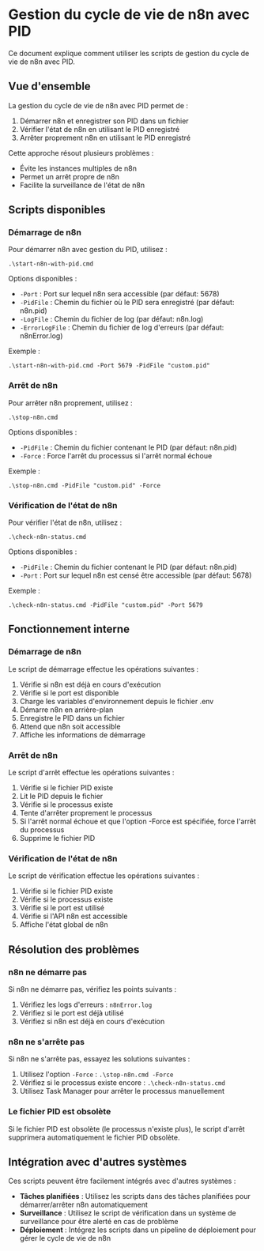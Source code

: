 # Gestion du cycle de vie de n8n avec PID

Ce document explique comment utiliser les scripts de gestion du cycle de vie de n8n avec PID.

## Vue d'ensemble

La gestion du cycle de vie de n8n avec PID permet de :

1. Démarrer n8n et enregistrer son PID dans un fichier
2. Vérifier l'état de n8n en utilisant le PID enregistré
3. Arrêter proprement n8n en utilisant le PID enregistré

Cette approche résout plusieurs problèmes :

- Évite les instances multiples de n8n
- Permet un arrêt propre de n8n
- Facilite la surveillance de l'état de n8n

## Scripts disponibles

### Démarrage de n8n

Pour démarrer n8n avec gestion du PID, utilisez :

```
.\start-n8n-with-pid.cmd
```

Options disponibles :

- `-Port` : Port sur lequel n8n sera accessible (par défaut: 5678)
- `-PidFile` : Chemin du fichier où le PID sera enregistré (par défaut: n8n.pid)
- `-LogFile` : Chemin du fichier de log (par défaut: n8n.log)
- `-ErrorLogFile` : Chemin du fichier de log d'erreurs (par défaut: n8nError.log)

Exemple :

```
.\start-n8n-with-pid.cmd -Port 5679 -PidFile "custom.pid"
```

### Arrêt de n8n

Pour arrêter n8n proprement, utilisez :

```
.\stop-n8n.cmd
```

Options disponibles :

- `-PidFile` : Chemin du fichier contenant le PID (par défaut: n8n.pid)
- `-Force` : Force l'arrêt du processus si l'arrêt normal échoue

Exemple :

```
.\stop-n8n.cmd -PidFile "custom.pid" -Force
```

### Vérification de l'état de n8n

Pour vérifier l'état de n8n, utilisez :

```
.\check-n8n-status.cmd
```

Options disponibles :

- `-PidFile` : Chemin du fichier contenant le PID (par défaut: n8n.pid)
- `-Port` : Port sur lequel n8n est censé être accessible (par défaut: 5678)

Exemple :

```
.\check-n8n-status.cmd -PidFile "custom.pid" -Port 5679
```

## Fonctionnement interne

### Démarrage de n8n

Le script de démarrage effectue les opérations suivantes :

1. Vérifie si n8n est déjà en cours d'exécution
2. Vérifie si le port est disponible
3. Charge les variables d'environnement depuis le fichier .env
4. Démarre n8n en arrière-plan
5. Enregistre le PID dans un fichier
6. Attend que n8n soit accessible
7. Affiche les informations de démarrage

### Arrêt de n8n

Le script d'arrêt effectue les opérations suivantes :

1. Vérifie si le fichier PID existe
2. Lit le PID depuis le fichier
3. Vérifie si le processus existe
4. Tente d'arrêter proprement le processus
5. Si l'arrêt normal échoue et que l'option -Force est spécifiée, force l'arrêt du processus
6. Supprime le fichier PID

### Vérification de l'état de n8n

Le script de vérification effectue les opérations suivantes :

1. Vérifie si le fichier PID existe
2. Vérifie si le processus existe
3. Vérifie si le port est utilisé
4. Vérifie si l'API n8n est accessible
5. Affiche l'état global de n8n

## Résolution des problèmes

### n8n ne démarre pas

Si n8n ne démarre pas, vérifiez les points suivants :

1. Vérifiez les logs d'erreurs : `n8nError.log`
2. Vérifiez si le port est déjà utilisé
3. Vérifiez si n8n est déjà en cours d'exécution

### n8n ne s'arrête pas

Si n8n ne s'arrête pas, essayez les solutions suivantes :

1. Utilisez l'option `-Force` : `.\stop-n8n.cmd -Force`
2. Vérifiez si le processus existe encore : `.\check-n8n-status.cmd`
3. Utilisez Task Manager pour arrêter le processus manuellement

### Le fichier PID est obsolète

Si le fichier PID est obsolète (le processus n'existe plus), le script d'arrêt supprimera automatiquement le fichier PID obsolète.

## Intégration avec d'autres systèmes

Ces scripts peuvent être facilement intégrés avec d'autres systèmes :

- **Tâches planifiées** : Utilisez les scripts dans des tâches planifiées pour démarrer/arrêter n8n automatiquement
- **Surveillance** : Utilisez le script de vérification dans un système de surveillance pour être alerté en cas de problème
- **Déploiement** : Intégrez les scripts dans un pipeline de déploiement pour gérer le cycle de vie de n8n
